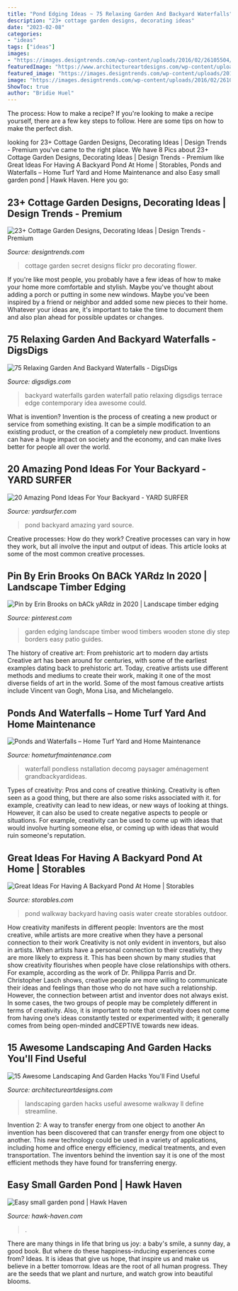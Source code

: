 ```yaml
---
title: "Pond Edging Ideas ~ 75 Relaxing Garden And Backyard Waterfalls"
description: "23+ cottage garden designs, decorating ideas"
date: "2023-02-08"
categories:
- "ideas"
tags: ["ideas"]
images:
- "https://images.designtrends.com/wp-content/uploads/2016/02/26105504/Secret-Cottage-Garden.jpg"
featuredImage: "https://www.architectureartdesigns.com/wp-content/uploads/2016/11/15-Awesome-Landscaping-And-Garden-Hacks-Youll-Find-Useful-4.jpg"
featured_image: "https://images.designtrends.com/wp-content/uploads/2016/02/26105504/Secret-Cottage-Garden.jpg"
image: "https://images.designtrends.com/wp-content/uploads/2016/02/26105504/Secret-Cottage-Garden.jpg"
ShowToc: true
author: "Bridie Huel"
---
```



The process: How to make a recipe?
If you're looking to make a recipe yourself, there are a few key steps to follow. Here are some tips on how to make the perfect dish.

	

		
looking for 23+ Cottage Garden Designs, Decorating Ideas | Design Trends - Premium you've came to the right place. We have 8 Pics about 23+ Cottage Garden Designs, Decorating Ideas | Design Trends - Premium like Great Ideas For Having A Backyard Pond At Home | Storables, Ponds and Waterfalls – Home Turf Yard and Home Maintenance and also Easy small garden pond | Hawk Haven. Here you go:
		
    
## 23+ Cottage Garden Designs, Decorating Ideas | Design Trends - Premium

<img loading=lazy src="https://images.designtrends.com/wp-content/uploads/2016/02/26105504/Secret-Cottage-Garden.jpg" onerror="this.onerror=null;this.src='https://tse3.mm.bing.net/th?id=OIP.rB0xV083S1uAwBtshDB0AgHaFj&amp;pid=15.1';" alt="23+ Cottage Garden Designs, Decorating Ideas | Design Trends - Premium">

_Source: designtrends.com_

>cottage garden secret designs flickr pro decorating flower. 

	

If you're like most people, you probably have a few ideas of how to make your home more comfortable and stylish. Maybe you've thought about adding a porch or putting in some new windows. Maybe you've been inspired by a friend or neighbor and added some new pieces to their home. Whatever your ideas are, it's important to take the time to document them and also plan ahead for possible updates or changes.

    
## 75 Relaxing Garden And Backyard Waterfalls - DigsDigs

<img loading=lazy src="https://www.digsdigs.com/photos/relaxing-backyard-and-garden-waterfalls-24.jpg" onerror="this.onerror=null;this.src='https://tse2.mm.bing.net/th?id=OIP.bRC6-UCTlbiATAPDgBz1nwAAAA&amp;pid=15.1';" alt="75 Relaxing Garden And Backyard Waterfalls - DigsDigs">

_Source: digsdigs.com_

>backyard waterfalls garden waterfall patio relaxing digsdigs terrace edge contemporary idea awesome could. 

	

What is invention?
Invention is the process of creating a new product or service from something existing. It can be a simple modification to an existing product, or the creation of a completely new product. Inventions can have a huge impact on society and the economy, and can make lives better for people all over the world.

    
## 20 Amazing Pond Ideas For Your Backyard - YARD SURFER

<img loading=lazy src="http://yardsurfer.com/wp-content/uploads/2017/02/Backyard-Pond-Ideas.jpg" onerror="this.onerror=null;this.src='https://tse3.mm.bing.net/th?id=OIP.I73Hy07ApO2MqCNI9OOcOwHaJ4&amp;pid=15.1';" alt="20 Amazing Pond Ideas For Your Backyard - YARD SURFER">

_Source: yardsurfer.com_

>pond backyard amazing yard source. 

	

Creative processes: How do they work?
Creative processes can vary in how they work, but all involve the input and output of ideas. This article looks at some of the most common creative processes.

    
## Pin By Erin Brooks On BACk YARdz In 2020 | Landscape Timber Edging

<img loading=lazy src="https://i.pinimg.com/originals/5e/47/08/5e4708d6c9cd2e56e03c63fc32443090.jpg" onerror="this.onerror=null;this.src='https://tse3.mm.bing.net/th?id=OIP.5fDZ4kRCa0Vu006GG10QhwHaES&amp;pid=15.1';" alt="Pin by Erin Brooks on bACk yARdz in 2020 | Landscape timber edging">

_Source: pinterest.com_

>garden edging landscape timber wood timbers wooden stone diy step borders easy patio guides. 

	

The history of creative art: From prehistoric art to modern day artists
Creative art has been around for centuries, with some of the earliest examples dating back to prehistoric art. Today, creative artists use different methods and mediums to create their work, making it one of the most diverse fields of art in the world. Some of the most famous creative artists include Vincent van Gogh, Mona Lisa, and Michelangelo.

    
## Ponds And Waterfalls – Home Turf Yard And Home Maintenance

<img loading=lazy src="https://hometurfmaintenance.com/wp-content/uploads/2014/04/small-pond-with-waterfall.jpg" onerror="this.onerror=null;this.src='https://tse3.mm.bing.net/th?id=OIP.NuFtAkNnx8gmixTogfOu5gHaE7&amp;pid=15.1';" alt="Ponds and Waterfalls – Home Turf Yard and Home Maintenance">

_Source: hometurfmaintenance.com_

>waterfall pondless nstallation decomg paysager aménagement grandbackyardideas. 

	

Types of creativity: Pros and cons of creative thinking.
Creativity is often seen as a good thing, but there are also some risks associated with it. for example, creativity can lead to new ideas, or new ways of looking at things. However, it can also be used to create negative aspects to people or situations. For example, creativity can be used to come up with ideas that would involve hurting someone else, or coming up with ideas that would ruin someone's reputation.

    
## Great Ideas For Having A Backyard Pond At Home | Storables

<img loading=lazy src="https://storables.com/wp-content/uploads/2020/05/Image-4-Pond-Walkway-1024x683.jpeg" onerror="this.onerror=null;this.src='https://tse3.mm.bing.net/th?id=OIP.-JdrJfnqKPCTyOdsq79N_QHaE8&amp;pid=15.1';" alt="Great Ideas For Having A Backyard Pond At Home | Storables">

_Source: storables.com_

>pond walkway backyard having oasis water create storables outdoor. 

	

How creativity manifests in different people: Inventors are the most creative, while artists are more creative when they have a personal connection to their work
Creativity is not only evident in inventors, but also in artists. When artists have a personal connection to their creativity, they are more likely to express it. This has been shown by many studies that show creativity flourishes when people have close relationships with others. For example, according as the work of Dr. Philippa Parris and Dr. Christopher Lasch shows, creative people are more willing to communicate their ideas and feelings than those who do not have such a relationship. 
However, the connection between artist and inventor does not always exist. In some cases, the two groups of people may be completely different in terms of creativity. Also, it is important to note that creativity does not come from having one’s ideas constantly tested or experimented with; it generally comes from being open-minded andCEPTIVE towards new ideas.

    
## 15 Awesome Landscaping And Garden Hacks You&#039;ll Find Useful

<img loading=lazy src="https://www.architectureartdesigns.com/wp-content/uploads/2016/11/15-Awesome-Landscaping-And-Garden-Hacks-Youll-Find-Useful-4.jpg" onerror="this.onerror=null;this.src='https://tse4.mm.bing.net/th?id=OIP.OZIFZfsGbm5r1eZ1JKuy3QHaJ3&amp;pid=15.1';" alt="15 Awesome Landscaping And Garden Hacks You&#039;ll Find Useful">

_Source: architectureartdesigns.com_

>landscaping garden hacks useful awesome walkway ll define streamline. 

	

Invention 2: A way to transfer energy from one object to another
An invention has been discovered that can transfer energy from one object to another. This new technology could be used in a variety of applications, including home and office energy efficiency, medical treatments, and even transportation. The inventors behind the invention say it is one of the most efficient methods they have found for transferring energy.

    
## Easy Small Garden Pond | Hawk Haven

<img loading=lazy src="https://hawk-haven.com/wp-content/uploads/imgp/easy-small-garden-pond-10-1788.jpg" onerror="this.onerror=null;this.src='https://tse2.mm.bing.net/th?id=OIP.PgnNxLGLFtxHH0WVKnDBbwHaHa&amp;pid=15.1';" alt="Easy small garden pond | Hawk Haven">

_Source: hawk-haven.com_

>. 

	

There are many things in life that bring us joy: a baby's smile, a sunny day, a good book. But where do these happiness-inducing experiences come from? Ideas. It is ideas that give us hope, that inspire us and make us believe in a better tomorrow. Ideas are the root of all human progress. They are the seeds that we plant and nurture, and watch grow into beautiful blooms.

